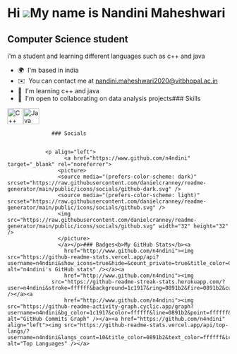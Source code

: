 Hi ![](https://user-images.githubusercontent.com/18350557/176309783-0785949b-9127-417c-8b55-ab5a4333674e.gif)My name is Nandini Maheshwari
==========================================================================================================================================

Computer Science student
------------------------

i'm a student and learning different languages such as c++ and java

*   🌍  I'm based in india
*   ✉️  You can contact me at [nandini.maheshwari2020@vitbhopal.ac.in](mailto:nandini.maheshwari2020@vitbhopal.ac.in)
*   🧠  I'm learning c++ and java
*   🤝  I'm open to collaborating on data analysis projects### Skills 
<p align="left">
<a href="https://docs.microsoft.com/en-us/cpp/?view=msvc-170" target="_blank" rel="noreferrer"><img src="https://raw.githubusercontent.com/danielcranney/readme-generator/main/public/icons/skills/cplusplus-colored.svg" width="36" height="36" alt="C++" /></a><a href="https://www.oracle.com/java/" target="_blank" rel="noreferrer"><img src="https://raw.githubusercontent.com/danielcranney/readme-generator/main/public/icons/skills/java-colored.svg" width="36" height="36" alt="Java" /></a>
                    </p>
                    
                  ### Socials
                  
                  
                <p align="left">
                      <a href="https://www.github.com/n4ndini" target="_blank" rel="noreferrer">
                    <picture>
                    <source media="(prefers-color-scheme: dark)" srcset="https://raw.githubusercontent.com/danielcranney/readme-generator/main/public/icons/socials/github-dark.svg" />
                    <source media="(prefers-color-scheme: light)" srcset="https://raw.githubusercontent.com/danielcranney/readme-generator/main/public/icons/socials/github.svg" />
                    <img src="https://raw.githubusercontent.com/danielcranney/readme-generator/main/public/icons/socials/github.svg" width="32" height="32" />
                    </picture>
                    </a></p>### Badges<b>My GitHub Stats</b><a
                      href="http://www.github.com/n4ndini"><img src="https://github-readme-stats.vercel.app/api?username=n4ndini&show_icons=true&hide=&count_private=true&title_color=0891b2&text_color=ffffff&icon_color=0891b2&bg_color=1c1917&hide_border=true&show_icons=true" alt="n4ndini's GitHub stats" /></a><a
                      href="http://www.github.com/n4ndini"><img
                  src="https://github-readme-streak-stats.herokuapp.com/?user=n4ndini&stroke=ffffff&background=1c1917&ring=0891b2&fire=0891b2&currStreakNum=ffffff&currStreakLabel=0891b2&sideNums=ffffff&sideLabels=ffffff&dates=ffffff&hide_border=true" /></a><a
                      href="http://www.github.com/n4ndini"><img src="https://github-readme-activity-graph.cyclic.app/graph?username=n4ndini&bg_color=1c1917&color=ffffff&line=0891b2&point=ffffff&area_color=1c1917&area=true&hide_border=true&custom_title=GitHub%20Commits%20Graph" alt="GitHub Commits Graph" /></a><a href="https://github.com/n4ndini" align="left"><img src="https://github-readme-stats.vercel.app/api/top-langs/?username=n4ndini&langs_count=10&title_color=0891b2&text_color=ffffff&icon_color=0891b2&bg_color=1c1917&hide_border=true&locale=en&custom_title=Top%20%Languages" alt="Top Languages" /></a>
